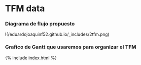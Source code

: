 # TFM data

### Diagrama de flujo propuesto 
!(/eduardojoaquinf52.github.io/_includes/2tfm.png)

### Grafico de Gantt que usaremos para organizar el TFM
{% include index.html %}
